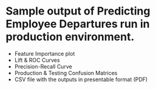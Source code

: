 # Sample output of Predicting Employee Departures run in production environment.

* Feature Importance plot <br/>
* Lift & ROC Curves <br/>
* Precision-Recall Curve <br/>
* Production & Testing Confusion Matrices<br/>
* CSV file with the outputs in presentable format (PDF)<br/>